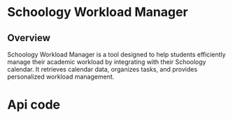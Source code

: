 # Schoology Workload Manager
## Overview
Schoology Workload Manager is a tool designed to help students efficiently manage their academic workload by integrating with their Schoology calendar. It retrieves calendar data, organizes tasks, and provides personalized workload management.
# Api code
<script src="https://gist.github.com/TTkindboy/39e8a17b1189f6e75dd3de7f69bdb76a.js"></script>
